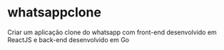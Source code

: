 # whatsappclone
Criar um aplicação clone do whatsapp com front-end desenvolvido em ReactJS e back-end desenvolvido em Go

